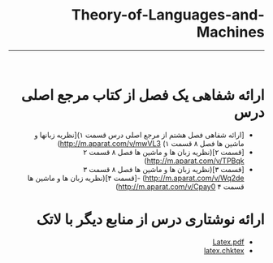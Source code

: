 
<div dir="rtl">

# Theory-of-Languages-and-Machines
---

<br>

# ارائه شفاهی یک فصل از کتاب مرجع اصلی درس
- [ارائه شفاهی فصل هشتم از مرجع اصلی درس قسمت ۱)[نظریه زبانها و ماشین ها فصل ۸ قسمت ۱)
http://m.aparat.com/v/mwVL3)
- [قسمت ۲](نظریه زبان ها و ماشین ها فصل ۸ قسمت ۲
http://m.aparat.com/v/TPBqk)
- [قسمت ۳](نظریه زبان ها و ماشین ها فصل ۸ قسمت ۳
http://m.aparat.com/v/Wq2de)
-[قسمت ۴](نظریه زبان ها و ماشین ها قسمت ۴
http://m.aparat.com/v/Cpay0)
# ارائه نوشتاری درس از منابع دیگر با لاتک
- [Latex.pdf](https://github.com/mahi-hosseini/PNU_3991_AR/blob/main/theory_of_languages_and_machines/Finite_automata_73_76%20(1).pdf)
- [latex.chktex](https://github.com/mahi-hosseini/PNU_3991_AR/blob/main/theory_of_languages_and_machines/output.chktex)

